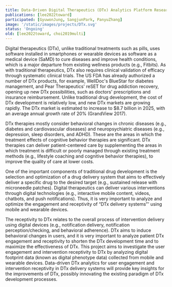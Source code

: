 ```yaml
---
title: Data-Driven Digital Therapeutics (DTx) Analytics Platform Research
publications: [lee2022toward]
participated: [GyuwonJung, SangjunPark, PanyuZhang]
image: '/static/images/projects/DTx.svg'
status: 'Ongoing'
old: [lee2022toward, choi2019multi]
---
```


Digital therapeutics (DTx), unlike traditional treatments such as pills, uses software installed in smartphones or wearable devices as software as a medical device (SaMD) to cure diseases and improve health conditions, which is a major departure from existing wellness products (e.g., Fitbits). As with traditional therapeutics, DTx also requires clinical validation of efficacy through systematic clinical trials. The US FDA has already authorized a number of DTx products, for example, WellDoc's BlueStar for diabetes management, and Pear Therapeutics' reSET for drug addiction recovery, opening up new DTx possibilities, such as doctors' prescriptions and insurance reimbursement. Unlike traditional drug development, the cost of DTx development is relatively low, and new DTx markets are growing rapidly. The DTx market is estimated to increase to $8.7 billion in 2025, with an average annual growth rate of 20% (GrandView 2017).

DTx therapies mostly consider behavioral changes in chronic diseases (e.g., diabetes and cardiovascular diseases) and neuropsychiatric diseases (e.g., depression, sleep disorders, and ADHD). These are the areas in which the treatment effects of cognitive behavior therapies are significant. DTx therapies can deliver patient-centered care by supplementing the areas in which treatment is difficult or poorly managed through existing treatment methods (e.g., lifestyle coaching and cognitive behavior therapies), to improve the quality of care at lower costs.

One of the important components of traditional drug development is the selection and optimization of a drug delivery system that aims to effectively deliver a specific drug to the desired target (e.g., sustained release with microneedle patches). Digital therapeutics can deliver various interventions through digital technologies (e.g., interactive mobile content, videos, chatbots, and push notifications). Thus, it is very important to analyze and optimize the engagement and receptivity of “DTx delivery systems”' using mobile and wearable devices.

The receptivity to DTx relates to the overall process of intervention delivery using digital devices (e.g., notification delivery, notification perception/checking, and behavioral adherence). DTx aims to induce behavioral changes in users, and it is very important to analyze patient DTx engagement and receptivity to shorten the DTx development time and to maximize the effectiveness of DTx. This project aims to investigate the user engagement and intervention receptivity to DTx by analyzing digital footprint data (known as digital phenotype data) collected from mobile and wearable devices. Data-driven DTx analytics for user engagement and intervention receptivity in DTx delivery systems will provide key insights for the improvements of DTx, possibly innovating the existing paradigm of DTx development processes.
